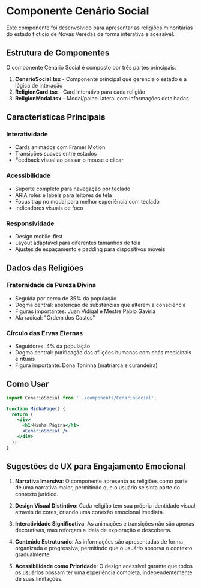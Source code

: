 # Componente Cenário Social

Este componente foi desenvolvido para apresentar as religiões minoritárias do estado fictício de Novas Veredas de forma interativa e acessível.

## Estrutura de Componentes

O componente Cenário Social é composto por três partes principais:

1. **CenarioSocial.tsx** - Componente principal que gerencia o estado e a lógica de interação
2. **ReligionCard.tsx** - Card interativo para cada religião
3. **ReligionModal.tsx** - Modal/painel lateral com informações detalhadas

## Características Principais

### Interatividade
- Cards animados com Framer Motion
- Transições suaves entre estados
- Feedback visual ao passar o mouse e clicar

### Acessibilidade
- Suporte completo para navegação por teclado
- ARIA roles e labels para leitores de tela
- Focus trap no modal para melhor experiência com teclado
- Indicadores visuais de foco

### Responsividade
- Design mobile-first
- Layout adaptável para diferentes tamanhos de tela
- Ajustes de espaçamento e padding para dispositivos móveis

## Dados das Religiões

### Fraternidade da Pureza Divina
- Seguida por cerca de 35% da população
- Dogma central: abstenção de substâncias que alterem a consciência
- Figuras importantes: Juan Vidigal e Mestre Pablo Gaviria
- Ala radical: "Ordem dos Castos"

### Círculo das Ervas Eternas
- Seguidores: 4% da população
- Dogma central: purificação das aflições humanas com chás medicinais e rituais
- Figura importante: Dona Toninha (matriarca e curandeira)

## Como Usar

```jsx
import CenarioSocial from '../components/CenarioSocial';

function MinhaPage() {
  return (
    <div>
      <h1>Minha Página</h1>
      <CenarioSocial />
    </div>
  );
}
```

## Sugestões de UX para Engajamento Emocional

1. **Narrativa Imersiva**: O componente apresenta as religiões como parte de uma narrativa maior, permitindo que o usuário se sinta parte do contexto jurídico.

2. **Design Visual Distintivo**: Cada religião tem sua própria identidade visual através de cores, criando uma conexão emocional imediata.

3. **Interatividade Significativa**: As animações e transições não são apenas decorativas, mas reforçam a ideia de exploração e descoberta.

4. **Conteúdo Estruturado**: As informações são apresentadas de forma organizada e progressiva, permitindo que o usuário absorva o contexto gradualmente.

5. **Acessibilidade como Prioridade**: O design acessível garante que todos os usuários possam ter uma experiência completa, independentemente de suas limitações.